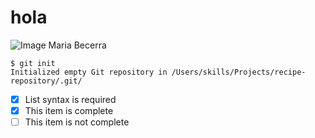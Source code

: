  # hola 
![Image Maria Becerra](https://fmlike.com.ar/wp-content/uploads/2023/01/ab67616d0000b27377ec4341ebb8a0dbfe2df739.jpg)

```
$ git init
Initialized empty Git repository in /Users/skills/Projects/recipe-repository/.git/
```
- [x] List syntax is required
- [x] This item is complete
- [ ] This item is not complete

